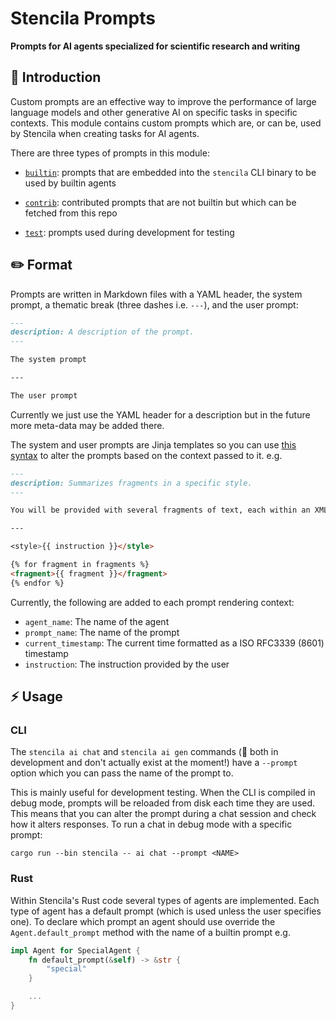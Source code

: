 # Stencila Prompts

**Prompts for AI agents specialized for scientific research and writing**

## 🤖 Introduction

Custom prompts are an effective way to improve the performance of large language models and other generative AI on specific tasks in specific contexts. This module contains custom prompts which are, or can be, used by Stencila when creating tasks for AI agents.

There are three types of prompts in this module:

- [`builtin`](builtin): prompts that are embedded into the `stencila` CLI binary to be used by builtin agents

- [`contrib`](contrib): contributed prompts that are not builtin but which can be fetched from this repo

- [`test`](test): prompts used during development for testing
 

## ✏️ Format

Prompts are written in Markdown files with a YAML header, the system prompt, a thematic break (three dashes i.e. `---`), and the user prompt:

```markdown
---
description: A description of the prompt.
---

The system prompt

---

The user prompt
```

Currently we just use the YAML header for a description but in the future more meta-data may be added there.

The system and user prompts are Jinja templates so you can use [this syntax](https://docs.rs/minijinja/latest/minijinja/syntax/index.html) to alter the prompts based on the context passed to it. e.g.

```markdown
---
description: Summarizes fragments in a specific style.
---

You will be provided with several fragments of text, each within an XML <fragment> tag. Summarize the fragments as accurately as possible in the style provided in the XML <style> tag. Use no more than 4 sentences.

---

<style>{{ instruction }}</style>

{% for fragment in fragments %}
<fragment>{{ fragment }}</fragment>
{% endfor %}
```

Currently, the following are added to each prompt rendering context:

- `agent_name`: The name of the agent
- `prompt_name`: The name of the prompt
- `current_timestamp`: The current time formatted as a ISO RFC3339 (8601) timestamp
- `instruction`: The instruction provided by the user

## ⚡ Usage

### CLI

The `stencila ai chat` and `stencila ai gen` commands (🦄 both in development and don't actually exist at the moment!) have a `--prompt` option which you can pass the name of the prompt to.

This is mainly useful for development testing. When the CLI is compiled in debug mode, prompts will be reloaded from disk each time they are used. This means that you can alter the prompt during a chat session and check how it alters responses. To run a chat in debug mode with a specific prompt:

```console
cargo run --bin stencila -- ai chat --prompt <NAME>
```

### Rust

Within Stencila's Rust code several types of agents are implemented. Each type of agent has a default prompt (which is used unless the user specifies one). To declare which prompt an agent should use override the `Agent.default_prompt` method with the name of a builtin prompt e.g.

```rust
impl Agent for SpecialAgent {
    fn default_prompt(&self) -> &str {
        "special"
    }

    ...
}
```
